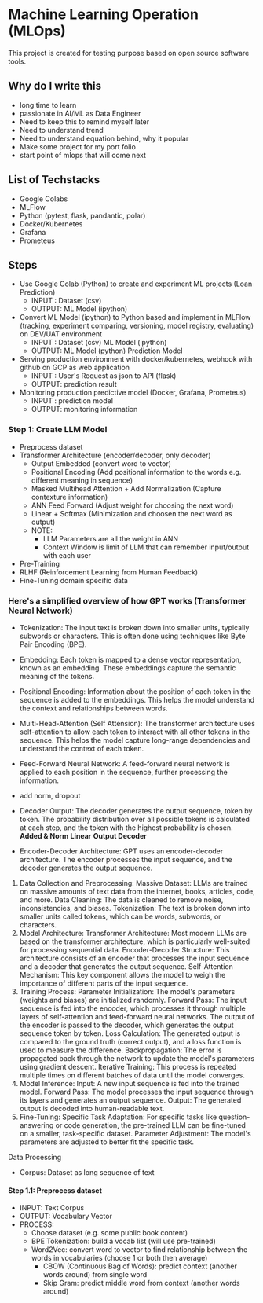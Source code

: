 # Machine Learning Operation (MLOps)
This project is created for testing purpose based on open source software tools.



## Why do I write this
- long time to learn
- passionate in AI/ML as Data Engineer
- Need to keep this to remind myself later
- Need to understand trend
- Need to understand equation behind, why it popular
- Make some project for my port folio
- start point of mlops that will come next

## List of Techstacks
- Google Colabs
- MLFlow
- Python (pytest, flask, pandantic, polar)
- Docker/Kubernetes
- Grafana
- Prometeus



## Steps
- Use Google Colab (Python) to create and experiment ML projects (Loan Prediction)
    - INPUT : Dataset (csv)
    - OUTPUT: ML Model (ipython)
- Convert ML Model (ipython) to Python based and implement in MLFlow (tracking, experiment comparing, versioning, model registry, evaluating) on DEV/UAT environment
    - INPUT : Dataset (csv)
              ML Model (ipython)
    - OUTPUT: ML Model (python)
              Prediction Model
- Serving production environment with docker/kubernetes, webhook with github on GCP as web application
    - INPUT : User's Request as json to API (flask)
    - OUTPUT: prediction result
- Monitoring production predictive model (Docker, Grafana, Prometeus)
    - INPUT : prediction model
    - OUTPUT: monitoring information 

### Step 1: Create LLM Model
- Preprocess dataset
- Transformer Architecture (encoder/decoder, only decoder)
    - Output Embedded (convert word to vector)
    - Positional Encoding (Add positional information to the words e.g. different meaning in sequence)
    - Masked Multihead Attention + Add Normalization (Capture contexture information)
    - ANN Feed Forward (Adjust weight for choosing the next word)
    - Linear + Softmax (Minimization and choosen the next word as output)
    - NOTE:
        - LLM Parameters are all the weight in ANN
        - Context Window is limit of LLM that can remember input/output with each user
- Pre-Training
- RLHF (Reinforcement Learning from Human Feedback)
- Fine-Tuning domain specific data

### Here's a simplified overview of how GPT works (Transformer Neural Network)

- Tokenization: The input text is broken down into smaller units, typically subwords or characters. This is often done using techniques like Byte Pair Encoding (BPE).
- Embedding: Each token is mapped to a dense vector representation, known as an embedding. These embeddings capture the semantic meaning of the tokens.
- Positional Encoding: Information about the position of each token in the sequence is added to the embeddings. This helps the model understand the context and relationships between words.
- Multi-Head-Attention (Self Attension): The transformer architecture uses self-attention to allow each token to interact with all other tokens in the sequence. This helps the model capture long-range dependencies and understand the context of each token.
- Feed-Forward Neural Network: A feed-forward neural network is applied to each position in the sequence, further processing the information.
- add norm, dropout 
- Decoder Output: The decoder generates the output sequence, token by token. The probability distribution over all possible tokens is calculated at each step, and the token with the highest probability is chosen.
**Added & Norm**
**Linear**
**Output Decoder**

- Encoder-Decoder Architecture: GPT uses an encoder-decoder architecture. The encoder processes the input sequence, and the decoder generates the output sequence.


1. Data Collection and Preprocessing:
    Massive Dataset: LLMs are trained on massive amounts of text data from the internet, books, articles, code, and more.
    Data Cleaning: The data is cleaned to remove noise, inconsistencies, and biases.
    Tokenization: The text is broken down into smaller units called tokens, which can be words, subwords, or characters.
2. Model Architecture:
    Transformer Architecture: Most modern LLMs are based on the transformer architecture, which is particularly well-suited for processing sequential data.
    Encoder-Decoder Structure: This architecture consists of an encoder that processes the input sequence and a decoder that generates the output sequence.
    Self-Attention Mechanism: This key component allows the model to weigh the importance of different parts of the input sequence.
3. Training Process:
    Parameter Initialization: The model's parameters (weights and biases) are initialized randomly.
    Forward Pass:
    The input sequence is fed into the encoder, which processes it through multiple layers of self-attention and feed-forward neural networks.
    The output of the encoder is passed to the decoder, which generates the output sequence token by token.
    Loss Calculation: The generated output is compared to the ground truth (correct output), and a loss function is used to measure the difference.
    Backpropagation: The error is propagated back through the network to update the model's parameters using gradient descent.
    Iterative Training: This process is repeated multiple times on different batches of data until the model converges.
4. Model Inference:
    Input: A new input sequence is fed into the trained model.
    Forward Pass: The model processes the input sequence through its layers and generates an output sequence.
    Output: The generated output is decoded into human-readable text.
5. Fine-Tuning:
    Specific Task Adaptation: For specific tasks like question-answering or code generation, the pre-trained LLM can be fine-tuned on a smaller, task-specific dataset.
    Parameter Adjustment: The model's parameters are adjusted to better fit the specific task.

Data Processing
- Corpus: Dataset as long sequence of text

#### Step 1.1: Preprocess dataset
- INPUT: Text Corpus
- OUTPUT: Vocabulary Vector
- PROCESS:
    - Choose dataset (e.g. some public book content)
    - BPE Tokenization: build a vocab list (will use pre-trained)
    - Word2Vec: convert word to vector to find relationship between the words in vocabularies (choose 1 or both then average)
        - CBOW (Continuous Bag of Words): predict context (another words around) from single word
        - Skip Gram: predict middle word from context (another words around)